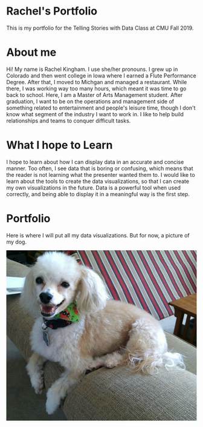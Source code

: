 # Rachel's Portfolio
This is my portfolio for the Telling Stories with Data Class at CMU Fall 2019.

# About me
Hi! My name is Rachel Kingham. I use she/her pronouns. I grew up in Colorado and then went college in Iowa where I earned a Flute Performance Degree. After that, I moved to Michgan and managed a restaurant. While there, I was working way too many hours, which meant it was time to go back to school. Here, I am a Master of Arts Management student. After graduation, I want to be on the operations and management side of something related to entertainment and people's leisure time, though I don't know what segment of the industry I want to work in. I like to help build relationships and teams to conquer difficult tasks.  

# What I hope to Learn
I hope to learn about how I can display data in an accurate and concise manner. Too often, I see data that is boring or confusing, which means that the reader is not learning what the presenter wanted them to. I would like to learn about the tools to create the data visualizations, so that I can create my own visualizations in the future. Data is a powerful tool when used correctly, and being able to display it in a meaningful way is the first step.

# Portfolio
Here is where I will put all my data visualizations. But for now, a picture of my dog.

![Hayden smiling.](images/Hayden.jpg)
